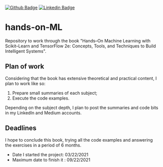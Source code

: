 [![Github Badge](https://img.shields.io/badge/-Github-000?style=flat-square&logo=Github&logoColor=white&link=https://github.com/souzajvp)](https://github.com/souzajvp)
[![Linkedin Badge](https://img.shields.io/badge/-LinkedIn-blue?style=flat-square&logo=Linkedin&logoColor=white&link=https://www.linkedin.com/in/jo%C3%A3o-v%C3%ADtor-perez-de-souza/)](https://www.linkedin.com/in/jo%C3%A3o-v%C3%ADtor-perez-de-souza/)

# hands-on-ML
Repository to work through the book "Hands–On Machine Learning with Scikit–Learn and TensorFlow 2e: Concepts, Tools, and Techniques to Build Intelligent Systems".

## Plan of work
Considering that the book has extensive theoretical and practical content, I plan to work like so:
1. Prepare small summaries of each subject;
2. Execute the code examples.

Depending on the subject depth, I plan to post the summaries and code bits in my LinkedIn and Medium accounts.

## Deadlines

I hope to conclude this book, trying all the code examples and answering the exercises in a period of 6 months.
* Date I started the project: 03/22/2021
* Maximum date to finish it : 09/22/2021